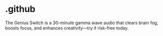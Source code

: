 # .github
The Genius Switch is a 30-minute gamma wave audio that clears brain fog, boosts focus, and enhances creativity—try it risk-free today.
